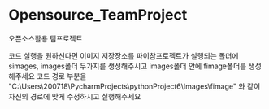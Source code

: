 # Opensource_TeamProject
오픈소스활용 팀프로젝트

코드 실행을 원하신다면 이미지 저장장소를 파이참프로젝트가 실행되는 폴더에 simages, images폴더 두가지를 생성해주시고 images폴더 안에 fimage폴더를 생성해주세요
코드 경로 부분을 "C:\Users\200718\PycharmProjects\pythonProject6\Images\fimage" 와 같이 자신의 경로에 맞게 수정하시고 실행해주세요


